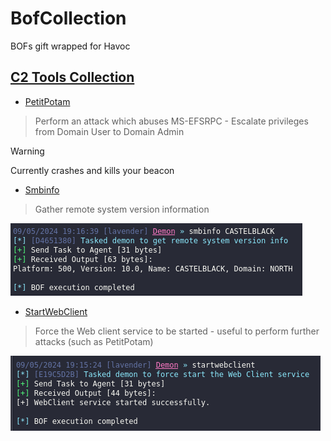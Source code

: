 # BofCollection
BOFs gift wrapped for Havoc

## [C2 Tools Collection](https://github.com/outflanknl/C2-Tool-Collection)

- [PetitPotam](https://github.com/outflanknl/C2-Tool-Collection/tree/main/BOF/PetitPotam)
> Perform an attack which abuses MS-EFSRPC - Escalate privileges from Domain User to Domain Admin

>[!warning]
>Currently crashes and kills your beacon

- [Smbinfo](https://github.com/outflanknl/C2-Tool-Collection/tree/main/BOF/Smbinfo)
> Gather remote system version information

<img src="images/Smbinfo.png">

- [StartWebClient](https://github.com/outflanknl/C2-Tool-Collection/tree/main/BOF/StartWebClient)
> Force the Web client service to be started - useful to perform further attacks (such as PetitPotam)

<img src="images/StartWebClient.png">
